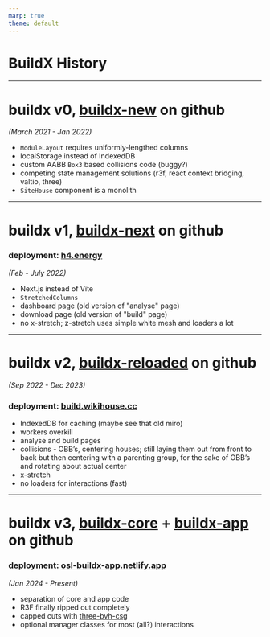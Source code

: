 ```yaml
---
marp: true
theme: default
---
```


# BuildX History

---

# buildx v0, [buildx-new](https://github.com/theopensystemslab/buildx-new) on github

_(March 2021 - Jan 2022)_

- `ModuleLayout` requires uniformly-lengthed columns
- localStorage instead of IndexedDB
- custom AABB `Box3` based collisions code (buggy?)
- competing state management solutions (r3f, react context bridging, valtio, three)
- `SiteHouse` component is a monolith

---

# buildx v1, [buildx-next](https://github.com/theopensystemslab/buildx-next) on github

### deployment: [h4.energy](https://h4.energy)

_(Feb - July 2022)_

- Next.js instead of Vite
- `StretchedColumns`
- dashboard page (old version of "analyse" page)
- download page (old version of "build" page)
- no x-stretch; z-stretch uses simple white mesh and loaders a lot

---

# buildx v2, [buildx-reloaded](https://github.com/theopensystemslab/buildx-reloaded) on github

_(Sep 2022 - Dec 2023)_

### deployment: [build.wikihouse.cc](https://build.wikihouse.cc)

- IndexedDB for caching (maybe see that old miro)
- workers overkill
- analyse and build pages
- collisions - OBB’s, centering houses; still laying them out from front to back but then centering with a parenting group, for the sake of OBB’s and rotating about actual center
- x-stretch
- no loaders for interactions (fast)

---

# buildx v3, [buildx-core](https://github.com/theopensystemslab/buildx-core) + [buildx-app](https://github.com/theopensystemslab/buildx-app) on github

### deployment: [osl-buildx-app.netlify.app](https://osl-buildx-app.netlify.app)

_(Jan 2024 - Present)_

- separation of core and app code
- R3F finally ripped out completely
- capped cuts with [three-bvh-csg](https://github.com/gkjohnson/three-bvh-csg)
- optional manager classes for most (all?) interactions
